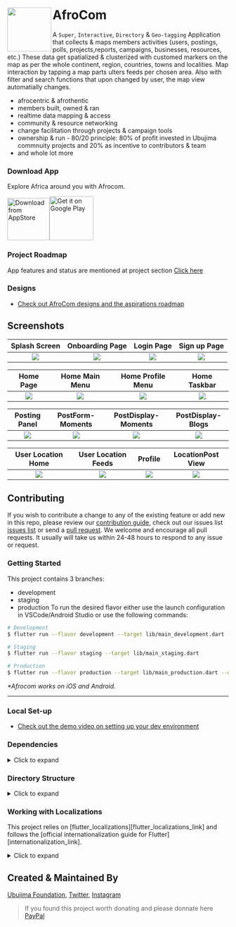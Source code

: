 # AfroCom <img align="left" width="100" height="100" src="https://github.com/Ubujima/Afrocom/blob/a14619617e3e747011782f35652c65875e159db5/Readme%20Screenshots/White.png">  


A `Super`, `Interactive`, `Directory` & `Geo-tagging` Application that collects & maps members activities (users, postings, polls, projects,reports, campaigns, businesses, resources, etc.) These data get spatialized & clusterized with customed markers on the map as per the whole continent, region, countries, towns and localities. Map interaction by tapping a map parts ulters feeds per chosen area. Also with filter and search functions that upon changed by user, the map view automatially changes.

* afrocentric & afrothentic
* members built, owned & ran
* realtime data mapping & access
* community & resource networking
* change facilitation through projects & campaign tools
* ownership & run - 80/20 principle: 80% of profit invested in Ubujima commnuity projects and 20% as incentive to contributors & team
* and whole lot more

### Download App
Explore Africa around you with Afrocom.

<a href="https://apps.apple.com/us/app/spot-videos/id1564675926?utm_source=github&utm_campaign=static" target="blank"><img src="https://raw.githubusercontent.com/dshukertjr/spot/main/assets/readme/download_ios.svg" alt="Download from AppStore" height="96" /></a></span><a href='https://play.google.com/store/apps/details?id=app.spotvideo&utm_source=github&utm_campaign=static&pcampaignid=pcampaignidMKT-Other-global-all-co-prtnr-py-PartBadge-Mar2515-1' target="blank"><img alt='Get it on Google Play' src='https://play.google.com/intl/en_us/badges/static/images/badges/en_badge_web_generic.png' height="100" /></a>


### Project Roadmap
App features and status are mentioned at project section [ Click here](https://github.com/Ubujima/Afrocom/projects)


### Designs 
* [Check out AfroCom designs and the aspirations roadmap](https://www.figma.com/file/9YkMdzZ8Qub40xHslT4HbY/AfroCom-MVP?node-id=0%3A1)

## Screenshots

Splash Screen              |  Onboarding Page              | Login Page              |  Sign up Page
:-------------------------:|:-------------------------:|:-------------------------:|:-------------------------:
![](https://github.com/Ubujima/Afrocom/blob/68ff0b4c4719736eaf3d42c94f4aa8e5cb93a640/Readme%20Screenshots/Splash%20Screen.png?raw=true)|![](https://github.com/Ubujima/Afrocom/blob/2650cc0a8380dd665c6acc750adb93fa9e2fa1af/Readme%20Screenshots/Onboarding%203.png?raw=true)|![](https://github.com/Ubujima/Afrocom/blob/68ff0b4c4719736eaf3d42c94f4aa8e5cb93a640/Readme%20Screenshots/Connection%20Options.png?raw=true)|![](https://github.com/Ubujima/Afrocom/blob/e2d91503d3279f8d5efd1c301cceb4a53ea7c3fa/Readme%20Screenshots/Create%20Account.png?raw=true)|

Home Page        |  Home Main Menu     |   Home Profile Menu               |  Home Taskbar
:-------------------------:|:-------------------------:|:-------------------------:|:-------------------------:
![](https://github.com/Ubujima/Afrocom/blob/2650cc0a8380dd665c6acc750adb93fa9e2fa1af/Readme%20Screenshots/Main%20Navigation%20Screen.png?raw=true)|![](https://github.com/Ubujima/Afrocom/blob/e2d91503d3279f8d5efd1c301cceb4a53ea7c3fa/Readme%20Screenshots/Main%20Menu%20opened.png?raw=true)|![](https://github.com/Ubujima/Afrocom/blob/e2d91503d3279f8d5efd1c301cceb4a53ea7c3fa/Readme%20Screenshots/Profile%20Menu%20Opened.png?raw=true)|![](https://github.com/Ubujima/Afrocom/blob/68ff0b4c4719736eaf3d42c94f4aa8e5cb93a640/Readme%20Screenshots/Taskbar%20Icon%20Opened.png?raw=true)|

Posting Panel                  | PostForm- Moments      |   PostDisplay- Moments      |     PostDisplay- Blogs
:-------------------------:|:-------------------------:|:-------------------------:|:-------------------------:
![](https://github.com/Ubujima/Afrocom/blob/af91f0232f0f889c85e3a65bde258c7d7f9814a5/Readme%20Screenshots/Post%20Panel.png?raw=true)|![](https://github.com/Ubujima/Afrocom/blob/af91f0232f0f889c85e3a65bde258c7d7f9814a5/Readme%20Screenshots/Mood%20Post.png?raw=true)|![](https://github.com/Ubujima/Afrocom/blob/af91f0232f0f889c85e3a65bde258c7d7f9814a5/Readme%20Screenshots/Moment%20Post%20Display.png?raw=true)|![](https://github.com/Ubujima/Afrocom/blob/e3ecf5d94bac33f00cbe203997cc2b899977549a/Readme%20Screenshots/Blog%20Post%20Display.png?raw=true)|


User Location Home                 | User Location Feeds      |   Profile      |     LocationPost View
:-------------------------:|:-------------------------:|:-------------------------:|:-------------------------:
![](https://github.com/Ubujima/Afrocom/blob/e3ecf5d94bac33f00cbe203997cc2b899977549a/Readme%20Screenshots/User%20Location%20Screen%200.png?raw=true)|![](https://github.com/Ubujima/Afrocom/blob/e3ecf5d94bac33f00cbe203997cc2b899977549a/Readme%20Screenshots/User%20Location%20Screen.png?raw=true)|![](https://github.com/Ubujima/Afrocom/blob/e3ecf5d94bac33f00cbe203997cc2b899977549a/Readme%20Screenshots/Profile%20Screen%201.png?raw=true)|![](https://github.com/Ubujima/Afrocom/blob/e88b08ea0380247b785d7474c3dd893f271f2108/Readme%20Screenshots/Profile%20Screen%20Editable.png?raw=true)|

## Contributing

If you wish to contribute a change to any of the existing feature or add new in this repo,
please review our [contribution guide](https://github.com/Ubujima/Afrocom/blob/master/CONTRIBUTING.md), check out our issues list [issues list](https://github.com/Ubujima/Afrocom/issues) or send a [pull request](https://github.com/Ubujima/Afrocom/pulls). 
We welcome and encourage all pull requests. It usually will take us within 24-48 hours to respond to any issue or request.


### Getting Started

This project contains 3 branches:
- development
- staging
- production
To run the desired flavor either use the launch configuration in VSCode/Android Studio or use the following commands:

```sh
# Development
$ flutter run --flavor development --target lib/main_development.dart --dart-define=SUPABASE_URL=[Supabase Url] --dart-define=SUPABASE_ANNON_KEY=[Supabase annon key]

# Staging
$ flutter run --flavor staging --target lib/main_staging.dart

# Production
$ flutter run --flavor production --target lib/main_production.dart --dart-define=SUPABASE_URL=[Supabase Url] --dart-define=SUPABASE_ANNON_KEY=[Supabase annon key]
```

_\*Afrocom works on iOS and Android._

---


### Local Set-up

* [Check out the demo video on setting up your dev environment](https://www.youtube.com/watch?v=FrpTPiU8EiQ&list=PL1l89snvC0ZuDa0aTtWITulGOs4Rkgz8P&index=8)
	

### Dependencies
<details>
     <summary> Click to expand </summary>
     
* [intl](https://pub.dev/packages/intl)
* [uuid](https://pub.dev/packages/uuid)
* [http](https://pub.dev/packages/http)
* [share](https://pub.dev/packages/share)
* [provider](https://pub.dev/packages/provider)
* [url_launcher](https://pub.dev/packages/url_launcher)
* [google_fonts](https://pub.dev/packages/google_fonts)
* [image_picker](https://pub.dev/packages/image_picker)
* [firebase_auth](https://pub.dev/packages/firebase_auth)
* [google_sign_in](https://pub.dev/packages/google_sign_in)
* [firebase_analytics](https://pub.dev/packages/firebase_analytics)
* [firebase_database](https://pub.dev/packages/firebase_database)
* [shared_preferences](https://pub.dev/packages/shared_preferences)
* [flutter_advanced_networkimage](https://pub.dev/packages/flutter_advanced_networkimage)
     
</details>


### Directory Structure
<details>
     <summary> Click to expand </summary>
  
```
|-- lib
|   |-- helper
|   |   |-- constant.dart
|   |   |-- customRoute.dart
|   |   |-- enum.dart
|   |   |-- routes.dart
|   |   |-- theme.dart
|   |   |-- utility.dart
|   |   '-- validator.dart
|   |-- main.dart
|   |-- model
|   |   |-- chatModel.dart
|   |   |-- feedModel.dart
|   |   |-- notificationModel.dart
|   |   '-- user.dart
|   |-- page
|   |   |-- Auth
|   |   |   |-- forgetPasswordPage.dart
|   |   |   |-- selectAuthMethod.dart
|   |   |   |-- signin.dart
|   |   |   |-- signup.dart
|   |   |   |-- verifyEmail.dart
|   |   |   '-- widget
|   |   |       '-- googleLoginButton.dart
|   |   |-- common
|   |   |   |-- sidebar.dart
|   |   |   |-- splash.dart
|   |   |   |-- usersListPage.dart
|   |   |   '-- widget
|   |   |       '-- userListWidget.dart
|   |   |-- feed
|   |   |   |-- composeTweet
|   |   |   |   |-- composeTweet.dart
|   |   |   |   |-- state
|   |   |   |   |   '-- composeTweetState.dart
|   |   |   |   '-- widget
|   |   |   |       |-- composeBottomIconWidget.dart
|   |   |   |       |-- composeTweetImage.dart
|   |   |   |       '-- widgetView.dart
|   |   |   |-- feedPage.dart
|   |   |   |-- feedPostDetail.dart
|   |   |   '-- imageViewPage.dart
|   |   |-- homePage.dart
|   |   |-- message
|   |   |   |-- chatListPage.dart
|   |   |   |-- chatScreenPage.dart
|   |   |   |-- conversationInformation
|   |   |   |   '-- conversationInformation.dart
|   |   |   '-- newMessagePage.dart
|   |   |-- notification
|   |   |   '-- notificationPage.dart
|   |   |-- profile
|   |   |   |-- EditProfilePage.dart
|   |   |   |-- follow
|   |   |   |   |-- followerListPage.dart
|   |   |   |   '-- followingListPage.dart
|   |   |   |-- profileImageView.dart
|   |   |   |-- profilePage.dart
|   |   |   '-- widgets
|   |   |       '-- tabPainter.dart
|   |   |-- search
|   |   |   '-- SearchPage.dart
|   |   '-- settings
|   |       |-- accountSettings
|   |       |   |-- about
|   |       |   |   '-- aboutTwitter.dart
|   |       |   |-- accessibility
|   |       |   |   '-- accessibility.dart
|   |       |   |-- accountSettingsPage.dart
|   |       |   |-- contentPrefrences
|   |       |   |   |-- contentPreference.dart
|   |       |   |   '-- trends
|   |       |   |       '-- trendsPage.dart
|   |       |   |-- dataUsage
|   |       |   |   '-- dataUsagePage.dart
|   |       |   |-- displaySettings
|   |       |   |   '-- displayAndSoundPage.dart
|   |       |   |-- notifications
|   |       |   |   '-- notificationPage.dart
|   |       |   |-- privacyAndSafety
|   |       |   |   |-- directMessage
|   |       |   |   |   '-- directMessage.dart
|   |       |   |   '-- privacyAndSafetyPage.dart
|   |       |   '-- proxy
|   |       |       '-- proxyPage.dart
|   |       |-- settingsAndPrivacyPage.dart
|   |       '-- widgets
|   |           |-- headerWidget.dart
|   |           |-- settingsAppbar.dart
|   |           '-- settingsRowWidget.dart
|   |-- state
|   |   |-- appState.dart
|   |   |-- authState.dart
|   |   |-- chats
|   |   |   '-- chatState.dart
|   |   |-- feedState.dart
|   |   |-- notificationState.dart
|   |   '-- searchState.dart
|   '-- widgets
|       |-- bottomMenuBar
|       |   |-- HalfPainter.dart
|       |   |-- bottomMenuBar.dart
|       |   '-- tabItem.dart
|       |-- customAppBar.dart
|       |-- customWidgets.dart
|       |-- newWidget
|       |   |-- customClipper.dart
|       |   |-- customLoader.dart
|       |   |-- customProgressbar.dart
|       |   |-- customUrlText.dart
|       |   |-- emptyList.dart
|       |   |-- rippleButton.dart
|       |   '-- title_text.dart
|       '-- tweet
|           |-- tweet.dart
|           '-- widgets
|               |-- parentTweet.dart
|               |-- retweetWidget.dart
|               |-- tweetBottomSheet.dart
|               |-- tweetIconsRow.dart
|               |-- tweetImage.dart
|               '-- unavailableTweet.dart
|-- pubspec.yaml
```

</details>
     
### Working with Localizations 
This project relies on [flutter_localizations][flutter_localizations_link] and follows the [official internationalization guide for Flutter][internationalization_link].
<details>
     <summary> Click to expand </summary>
	
- Adding Strings
  
1. To add a new localizable string, open the `app_en.arb` file at `lib/l10n/arb/app_en.arb`.

```arb
{
    "@@locale": "en",
    "counterAppBarTitle": "Counter",
    "@counterAppBarTitle": {
        "description": "Text shown in the AppBar of the Counter Page"
    }
}
```

2. Then add a new key/value and description

```arb
{
    "@@locale": "en",
    "counterAppBarTitle": "Counter",
    "@counterAppBarTitle": {
        "description": "Text shown in the AppBar of the Counter Page"
    },
    "helloWorld": "Hello World",
    "@helloWorld": {
        "description": "Hello World Text"
    }
}
```

3. Use the new string

```dart
import 'package:spot/l10n/l10n.dart';

@override
Widget build(BuildContext context) {
  final l10n = context.l10n;
  return Text(l10n.helloWorld);
}
```

- Adding Supported Locales

Update the `CFBundleLocalizations` array in the `Info.plist` at `ios/Runner/Info.plist` to include the new locale.

```xml
    ...

    <key>CFBundleLocalizations</key>
	<array>
		<string>en</string>
		<string>es</string>
	</array>

    ...
```

- Adding Translations

1. For each supported locale, add a new ARB file in `lib/l10n/arb`.

```
├── l10n
│   ├── arb
│   │   ├── app_en.arb
│   │   └── app_es.arb
```

2. Add the translated strings to each `.arb` file:

`app_en.arb`

```arb
{
    "@@locale": "en",
    "counterAppBarTitle": "Counter",
    "@counterAppBarTitle": {
        "description": "Text shown in the AppBar of the Counter Page"
    }
}
```

`app_es.arb`

```arb
{
    "@@locale": "es",
    "counterAppBarTitle": "Contador",
    "@counterAppBarTitle": {
        "description": "Texto mostrado en la AppBar de la página del contador"
    }
}
```
</details>


## Created & Maintained By

[Ubujima Foundation](https://github.com/ubujima), [Twitter](https://www.twitter.com/ubujima), [Instagram](https://www.instagram.com/ubujima)
 

> If you found this project worth donating and please donnate here [PayPal](https://paypal.me/ubujima?locale.x=en_US)


